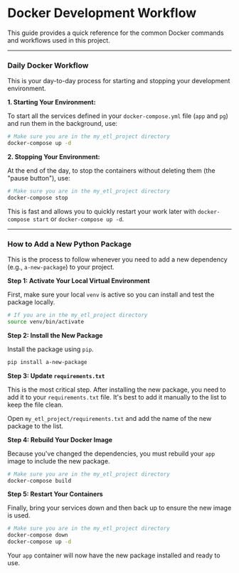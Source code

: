 # Docker Development Workflow

This guide provides a quick reference for the common Docker commands and
workflows used in this project.

---

### Daily Docker Workflow

This is your day-to-day process for starting and stopping your development
environment.

**1. Starting Your Environment:**

To start all the services defined in your `docker-compose.yml` file (`app` and
`pg`) and run them in the background, use:

```bash
# Make sure you are in the my_etl_project directory
docker-compose up -d
```

**2. Stopping Your Environment:**

At the end of the day, to stop the containers without deleting them (the "pause
button"), use:

```bash
# Make sure you are in the my_etl_project directory
docker-compose stop
```

This is fast and allows you to quickly restart your work later with
`docker-compose start` or `docker-compose up -d`.

---

### How to Add a New Python Package

This is the process to follow whenever you need to add a new dependency (e.g.,
`a-new-package`) to your project.

**Step 1: Activate Your Local Virtual Environment**

First, make sure your local `venv` is active so you can install and test the
package locally.

```bash
# If you are in the my_etl_project directory
source venv/bin/activate
```

**Step 2: Install the New Package**

Install the package using `pip`.

```bash
pip install a-new-package
```

**Step 3: Update `requirements.txt`**

This is the most critical step. After installing the new package, you need to
add it to your `requirements.txt` file. It's best to add it manually to the list
to keep the file clean.

Open `my_etl_project/requirements.txt` and add the name of the new package to
the list.

**Step 4: Rebuild Your Docker Image**

Because you've changed the dependencies, you must rebuild your `app` image to
include the new package.

```bash
# Make sure you are in the my_etl_project directory
docker-compose build
```

**Step 5: Restart Your Containers**

Finally, bring your services down and then back up to ensure the new image is
used.

```bash
# Make sure you are in the my_etl_project directory
docker-compose down
docker-compose up -d
```

Your `app` container will now have the new package installed and ready to use.
